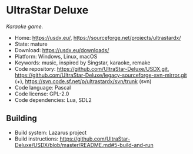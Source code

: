 # UltraStar Deluxe

_Karaoke game._

- Home: https://usdx.eu/, https://sourceforge.net/projects/ultrastardx/
- State: mature
- Download: https://usdx.eu/downloads/
- Platform: Windows, Linux, macOS
- Keywords: music, inspired by Singstar, karaoke, remake
- Code repository: https://github.com/UltraStar-Deluxe/USDX.git, https://github.com/UltraStar-Deluxe/legacy-sourceforge-svn-mirror.git (+), https://svn.code.sf.net/p/ultrastardx/svn/trunk (svn)
- Code language: Pascal
- Code license: GPL-2.0
- Code dependencies: Lua, SDL2

## Building

- Build system: Lazarus project
- Build instructions: https://github.com/UltraStar-Deluxe/USDX/blob/master/README.md#5-build-and-run


